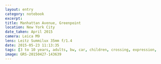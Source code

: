 ```yaml
--- 
layout: entry
category: notebook
excerpt:
title: Manhattan Avenue, Greenpoint
location: New York City
date_taken: April 2015
camera: Leica M9
lens: Leitz Summilux 35mm f/1.4
date: 2015-05-23 11:13:35
tags: [3 to 10 years, adults, bw, car, children, crossing, expression, ghost, reflection, street, toy, trolley]
image: GRS-20150427-143639
---
```

